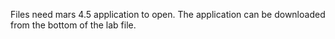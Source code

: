 Files need mars 4.5 application to open. The application can be downloaded from the bottom of the lab file.
